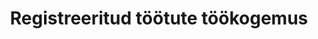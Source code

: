---
title: Registreeritud töötute töökogemus
title_en: Work experience of registered unemployed
notes: "Registreeritud töötute viimase töökogemuse statistika. \r\n\r\nNB! Andmeid töölaual uuendatakse igal esmaspäeval ja näidatakse lõppenud nädala pühapäevase seisuga."
notes_en: "Statistics on the last work experience of the registered unemployed.\r\n\r\nNB! The data on the desktop is updated every Monday and is displayed as of Sunday of the past week."
category: 
  - Elanikkond ja ühiskond
category_en: 
  - Population and Society
resources:
  - name: Registreeritud töötute töökogemus
    url: 'https://www.tootukassa.ee/content/tootukassast/registreeritud-tootute-tookogemus'
    format: html
    interactive: 'TRUE'
license: 'https://creativecommons.org/licenses/by-sa/3.0/ee/legalcode'
update_freq: 'http://purl.org/linked-data/sdmx/2009/code#freq-W'
organization: Eesti Töötukassa
maintainer_name: Eesti Töötukassa
maintainer_email: github@tootukassa.ee
maintainer_phone: 614 7386
date_issued: '31/08/2020'
date_modified: 2021/02/03
---